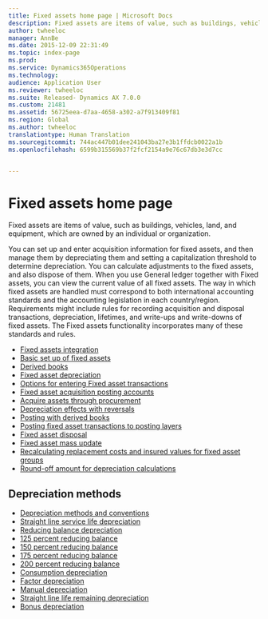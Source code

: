 ```yaml
---
title: Fixed assets home page | Microsoft Docs
description: Fixed assets are items of value, such as buildings, vehicles, land, and equipment, which are owned by an individual or organization.
author: twheeloc
manager: AnnBe
ms.date: 2015-12-09 22:31:49
ms.topic: index-page
ms.prod: 
ms.service: Dynamics365Operations
ms.technology: 
audience: Application User
ms.reviewer: twheeloc
ms.suite: Released- Dynamics AX 7.0.0
ms.custom: 21481
ms.assetid: 56725eea-d7aa-4658-a302-a7f913409f81
ms.region: Global
ms.author: twheeloc
translationtype: Human Translation
ms.sourcegitcommit: 744ac447b01dee241043ba27e3b1ffdcb0022a1b
ms.openlocfilehash: 6599b315569b37f2fcf2154a9e76c67db3e3d7cc


---
```


# <a name="fixed-assets-home-page"></a>Fixed assets home page

Fixed assets are items of value, such as buildings, vehicles, land, and equipment, which are owned by an individual or organization.

You can set up and enter acquisition information for fixed assets, and then manage them by depreciating them and setting a capitalization threshold to determine depreciation. You can calculate adjustments to the fixed assets, and also dispose of them. When you use General ledger together with Fixed assets, you can view the current value of all fixed assets. The way in which fixed assets are handled must correspond to both international accounting standards and the accounting legislation in each country/region. Requirements might include rules for recording acquisition and disposal transactions, depreciation, lifetimes, and write-ups and write-downs of fixed assets. The Fixed assets functionality incorporates many of these standards and rules.

-   [Fixed assets integration](https://docs.microsoft.com/en-us/dynamics365/operations/financials/fixed-assets/fixed-assets-integration)
-   [Basic set up of fixed assets](https://docs.microsoft.com/en-us/dynamics365/operations/financials/fixed-assets/basic-set-up-of-fixed-assets)
-   [Derived books](https://docs.microsoft.com/en-us/dynamics365/operations/financials/fixed-assets/derived-books)
-   [Fixed asset depreciation](https://docs.microsoft.com/en-us/dynamics365/operations/financials/fixed-assets/fixed-asset-depreciation)
-   [Options for entering Fixed asset transactions](https://docs.microsoft.com/en-us/dynamics365/operations/financials/fixed-assets/options-for-entering-fixed-asset-transactions)
-   [Fixed asset acquisition posting accounts](https://docs.microsoft.com/en-us/dynamics365/operations/financials/fixed-assets/fixed-asset-acquisition-posting-accounts)
-   [Acquire assets through procurement](http://ax.help.dynamics.com/en/wiki/Acquire-assets-through-procurement/)
-   [Depreciation effects with reversals](https://docs.microsoft.com/en-us/dynamics365/operations/financials/fixed-assets/depreciation-effects-with-reversals)
-   [Posting with derived books ](http://ax.help.dynamics.com/en/wiki/Posting-with-derived-value-models/)
-   [Posting fixed asset transactions to posting layers](https://docs.microsoft.com/en-us/dynamics365/operations/financials/fixed-assets/posting-fixed-asset-transactions-to-posting-layers)
-   [Fixed asset disposal](http://ax.help.dynamics.com/en/wiki/fixed-asset-disposal/)
-   [Fixed asset mass update](https://docs.microsoft.com/en-us/dynamics365/operations/financials/fixed-assets/fixed-asset-mass-update)
-   [Recalculating replacement costs and insured values for fixed asset groups](https://docs.microsoft.com/en-us/dynamics365/operations/financials/fixed-assets/recalculating-replacement-costs-and-insured-values-for-fixed-asset-groups)
-   [Round-off amount for depreciation calculations](https://docs.microsoft.com/en-us/dynamics365/operations/financials/fixed-assets/round-off-amount-for-depreciation-calculations)

## <a name="depreciation-methods"></a>Depreciation methods
-   [Depreciation methods and conventions](https://docs.microsoft.com/en-us/dynamics365/operations/financials/fixed-assets/depreciation-methods-and-conventions)
-   [Straight line service life depreciation](https://docs.microsoft.com/en-us/dynamics365/operations/financials/fixed-assets/straight-line-service-life-depreciation)
-   [Reducing balance depreciation](https://docs.microsoft.com/en-us/dynamics365/operations/financials/fixed-assets/reducing-balance-depreciation)
-   [125 percent reducing balance](https://docs.microsoft.com/en-us/dynamics365/operations/financials/fixed-assets/125-percent-reducing-balance-depreciation)
-   [150 percent reducing balance](https://docs.microsoft.com/en-us/dynamics365/operations/financials/fixed-assets/150-percent-reducing-balance-depreciation)
-   [175 percent reducing balance](https://docs.microsoft.com/en-us/dynamics365/operations/financials/fixed-assets/175-percent-reducing-balance-depreciation)
-   [200 percent reducing balance](https://docs.microsoft.com/en-us/dynamics365/operations/financials/fixed-assets/200-percent-reducing-balance-depreciation)
-   [Consumption depreciation](https://docs.microsoft.com/en-us/dynamics365/operations/financials/fixed-assets/consumption-depreciation)
-   [Factor depreciation](https://docs.microsoft.com/en-us/dynamics365/operations/financials/fixed-assets/factor-depreciation)
-   [Manual depreciation](https://docs.microsoft.com/en-us/dynamics365/operations/financials/fixed-assets/manual-depreciation)
-   [Straight line life remaining depreciation](https://docs.microsoft.com/en-us/dynamics365/operations/financials/fixed-assets/straight-line-life-remaining-depreciation)
-   [Bonus depreciation](https://docs.microsoft.com/en-us/dynamics365/operations/financials/fixed-assets/bonus-depreciation)





<!--HONumber=Feb17_HO3-->


